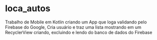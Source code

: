 # loca_autos
Trabalho de Mobile em Kotlin criando um App que loga validando pelo Firebase do Google, Cria usuário e traz uma lista mostrando em um RecyclerView criando, excluindo e lendo do banco de dados do Firebase
